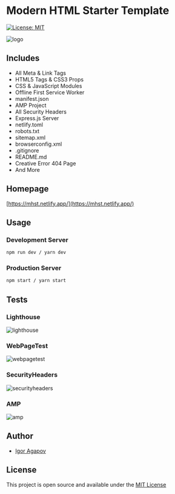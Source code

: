 # Modern HTML Starter Template

[![License: MIT](https://img.shields.io/badge/License-MIT-blue.svg)](https://opensource.org/licenses/MIT)

![logo](./img/logo.png)

## Includes

- All Meta & Link Tags
- HTML5 Tags & CSS3 Props
- CSS & JavaScript Modules
- Offline First Service Worker
- manifest.json
- AMP Project
- All Security Headers
- Express.js Server
- netlify.toml
- robots.txt
- sitemap.xml
- browserconfig.xml
- .gitignore
- README.md
- Creative Error 404 Page
- And More

## Homepage

[https://mhst.netlify.app/](https://mhst.netlify.app/)

## Usage

### Development Server

```bash
npm run dev / yarn dev
```

### Production Server

```bash
npm start / yarn start
```

## Tests

### Lighthouse

![lighthouse](./img/lighthouse.png)

### WebPageTest

![webpagetest](./img/webpagetest.png)

### SecurityHeaders

![securityheaders](./img/securityheaders.png)

### AMP

![amp](./img/amp.png)

## Author

- [Igor Agapov](https://github.com/harryheman)

## License

This project is open source and available under the [MIT License](LICENSE)

